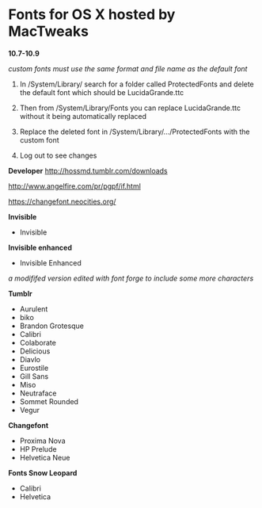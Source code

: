 # Fonts for OS X hosted by MacTweaks

**10.7-10.9**

*custom fonts must use the same format and file name as the default font*

1. In /System/Library/ search for a folder called ProtectedFonts and delete the default font which should be LucidaGrande.ttc

2. Then from /System/Library/Fonts you can replace LucidaGrande.ttc without it being automatically replaced

3. Replace the deleted font in /System/Library/.../ProtectedFonts with the custom font

4. Log out to see changes

**Developer**
http://hossmd.tumblr.com/downloads

http://www.angelfire.com/pr/pgpf/if.html

https://changefont.neocities.org/


**Invisible**

* Invisible

**Invisible enhanced**

* Invisible Enhanced

*a modififed version edited with font forge to include some more characters*

**Tumblr**

* Aurulent
* biko
* Brandon Grotesque
* Calibri
* Colaborate
* Delicious
* Diavlo
* Eurostile
* Gill Sans
* Miso
* Neutraface
* Sommet Rounded
* Vegur

**Changefont**

* Proxima Nova
* HP Prelude
* Helvetica Neue

**Fonts Snow Leopard**

* Calibri
* Helvetica
